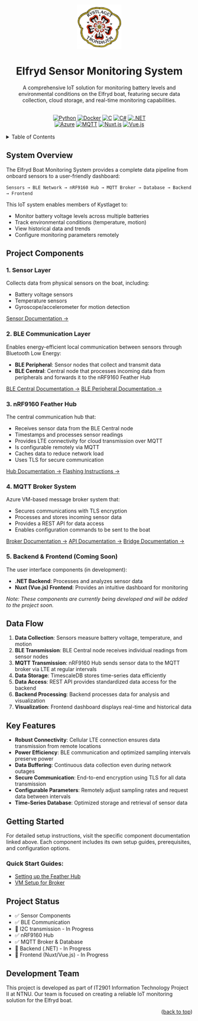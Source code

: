 <div id="top"></div>

<div align="center">
  <a href="https://www.kystlaget-trh.no/">
    <img src="images/logo.jpg" alt="Logo" width="120" height="120">
  </a>

  <br />
  <h1 align="center">Elfryd Sensor Monitoring System</h1>

  <p align="center">
    A comprehensive IoT solution for monitoring battery levels and environmental conditions on the Elfryd boat, featuring secure data collection, cloud storage, and real-time monitoring capabilities.
  </p>
</div>

<br />

<div align="center">
  <a href="https://www.python.org/"><img src="https://tinyurl.com/26vvmywy" alt="Python"></a>
  <a href="https://www.docker.com/"><img src="https://tinyurl.com/278rykn6" alt="Docker"></a>
  <a href="https://en.wikipedia.org/wiki/C_(programming_language)"><img src="https://tinyurl.com/249mjzb9" alt="C"></a>
  <a href="https://docs.microsoft.com/en-us/dotnet/csharp/"><img src="https://tinyurl.com/2c9p4knv" alt="C#"></a>
  <a href="https://dotnet.microsoft.com/"><img src="https://tinyurl.com/26sekyup" alt=".NET"></a>
  <br>
  <a href="https://azure.microsoft.com/"><img src="https://tinyurl.com/2b7fwu7m" alt="Azure"></a>
  <a href="https://mqtt.org/"><img src="https://tinyurl.com/2yeuyq5z" alt="MQTT"></a>
  <a href="https://nuxtjs.org/"><img src="https://tinyurl.com/25w36sc9" alt="Nuxt.js"></a>
  <a href="https://vuejs.org/"><img src="https://tinyurl.com/22c28lf3" alt="Vue.js"></a>
</div>

<br />

<details>
  <summary>Table of Contents</summary>
  <ol>
    <li><a href="#system-overview">System Overview</a></li>
    <li>
      <a href="#project-components">Project Components</a>
      <ul>
        <li><a href="#1-sensor-layer">Sensor Layer</a></li>
        <li><a href="#2-ble-communication-layer">BLE Communication Layer</a></li>
        <li><a href="#3-nrf9160-feather-hub">nRF9160 Feather Hub</a></li>
        <li><a href="#4-mqtt-broker-system">MQTT Broker System</a></li>
        <li><a href="#5-backend--frontend-coming-soon">Backend & Frontend</a></li>
      </ul>
    </li>
    <li><a href="#data-flow">Data Flow</a></li>
    <li><a href="#key-features">Key Features</a></li>
    <li><a href="#getting-started">Getting Started</a></li>
    <li><a href="#project-status">Project Status</a></li>
    <li><a href="#development-team">Development Team</a></li>
  </ol>
</details>

<!-- # Elfryd Boat Monitoring System -->

<!-- ![Elfryd Logo](/battery-sensor/images/logo.jpg) -->

<!-- A comprehensive IoT solution for monitoring battery levels and environmental conditions on the Elfryd boat, featuring secure data collection, cloud storage, and real-time monitoring capabilities. -->

## System Overview

The Elfryd Boat Monitoring System provides a complete data pipeline from onboard sensors to a user-friendly dashboard:

```
Sensors → BLE Network → nRF9160 Hub → MQTT Broker → Database → Backend → Frontend
```

This IoT system enables members of Kystlaget to:

- Monitor battery voltage levels across multiple batteries
- Track environmental conditions (temperature, motion)
- View historical data and trends
- Configure monitoring parameters remotely

## Project Components

### 1. Sensor Layer

Collects data from physical sensors on the boat, including:

- Battery voltage sensors
- Temperature sensors
- Gyroscope/accelerometer for motion detection

[Sensor Documentation →](/battery-sensor/sensor/README.md)

### 2. BLE Communication Layer

Enables energy-efficient local communication between sensors through Bluetooth Low Energy:

- **BLE Peripheral**: Sensor nodes that collect and transmit data
- **BLE Central**: Central node that processes incoming data from peripherals and forwards it to the nRF9160 Feather Hub

[BLE Central Documentation →](/battery-sensor/nrf/ble/central/README.md)
[BLE Peripheral Documentation →](/battery-sensor/nrf/ble/peripheral/README.md)

### 3. nRF9160 Feather Hub

The central communication hub that:

- Receives sensor data from the BLE Central node
- Timestamps and processes sensor readings
- Provides LTE connectivity for cloud transmission over MQTT
- Is configurable remotely via MQTT
- Caches data to reduce network load
- Uses TLS for secure communication

[Hub Documentation →](/battery-sensor/nrf/hub/README.md)
[Flashing Instructions →](/battery-sensor/nrf/hub/docs/FLASHING.md)

### 4. MQTT Broker System

Azure VM-based message broker system that:

- Secures communications with TLS encryption
- Processes and stores incoming sensor data
- Provides a REST API for data access
- Enables configuration commands to be sent to the boat

[Broker Documentation →](/battery-sensor/broker/README.md)
[API Documentation →](/battery-sensor/broker/docs/api.md)
[Bridge Documentation →](/battery-sensor/broker/docs/bridge.md)

### 5. Backend & Frontend (Coming Soon)

The user interface components (in development):

- **.NET Backend**: Processes and analyzes sensor data
- **Nuxt (Vue.js) Frontend**: Provides an intuitive dashboard for monitoring

*Note: These components are currently being developed and will be added to the project soon.*

## Data Flow

1. **Data Collection**: Sensors measure battery voltage, temperature, and motion
2. **BLE Transmission**: BLE Central node receives individual readings from sensor nodes
3. **MQTT Transmission**: nRF9160 Hub sends sensor data to the MQTT broker via LTE at regular intervals
4. **Data Storage**: TimescaleDB stores time-series data efficiently
5. **Data Access**: REST API provides standardized data access for the backend
6. **Backend Processing**: Backend processes data for analysis and visualization
7. **Visualization**: Frontend dashboard displays real-time and historical data

## Key Features

- **Robust Connectivity**: Cellular LTE connection ensures data transmission from remote locations
- **Power Efficiency**: BLE communication and optimized sampling intervals preserve power
- **Data Buffering**: Continuous data collection even during network outages
- **Secure Communication**: End-to-end encryption using TLS for all data transmission
- **Configurable Parameters**: Remotely adjust sampling rates and request data between intervals
- **Time-Series Database**: Optimized storage and retrieval of sensor data

## Getting Started

For detailed setup instructions, visit the specific component documentation linked above. Each component includes its own setup guides, prerequisites, and configuration options.

### Quick Start Guides:

- [Setting up the Feather Hub](/battery-sensor/nrf/hub/docs/FLASHING.md)
- [VM Setup for Broker](/battery-sensor/broker/docs/vm_setup.md)

## Project Status

- ✅ Sensor Components
- ✅ BLE Communication
- 🔄 I2C transmission - In Progress
- ✅ nRF9160 Hub
- ✅ MQTT Broker & Database
- 🔄 Backend (.NET) - In Progress
- 🔄 Frontend (Nuxt/Vue.js) - In Progress

## Development Team

This project is developed as part of IT2901 Information Technology Project II at NTNU. Our team is focused on creating a reliable IoT monitoring solution for the Elfryd boat.

<p align="right">(<a href="#top">back to top</a>)</p>